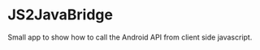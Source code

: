 JS2JavaBridge
=============

Small app to show how to call the Android API from client side javascript.


